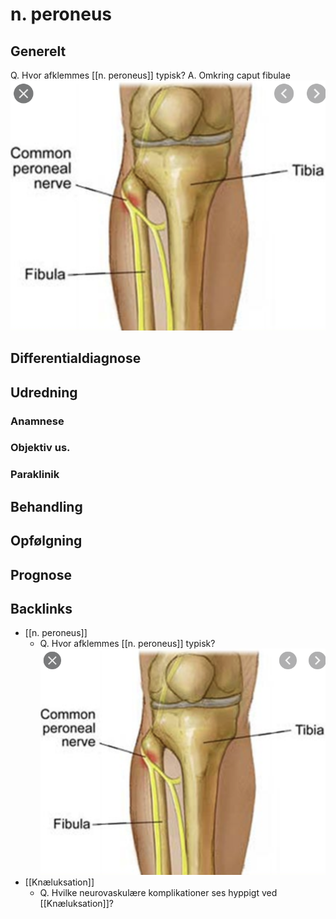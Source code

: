 # n. peroneus
## Generelt
Q. Hvor afklemmes [[n. peroneus]] typisk?
A. Omkring caput fibulae
![](BearImages/BB7ACE45-556F-4B0F-A5BD-812719C0A47E-5593-0000285910DFD072/311BB151-997F-416E-8907-C30E579CDFCB.png)

## Differentialdiagnose


## Udredning
### Anamnese

### Objektiv us.

### Paraklinik

## Behandling


## Opfølgning


## Prognose
 

## Backlinks
* [[n. peroneus]]
	* Q. Hvor afklemmes [[n. peroneus]] typisk?
![](BearImages/BB7ACE45-556F-4B0F-A5BD-812719C0A47E-5593-0000285910DFD072/311BB151-997F-416E-8907-C30E579CDFCB.png)
* [[Knæluksation]]
	* Q. Hvilke neurovaskulære komplikationer ses hyppigt ved [[Knæluksation]]?

<!-- #anki/tag/med/Orto #anki/deck/Medicine -->

<!-- {BearID:BAC4BEBB-DE0B-4341-A802-F8431904F900-15618-00001ECF82A2AC7D} -->
